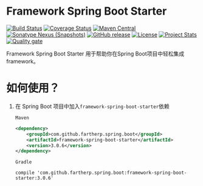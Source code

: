 # Framework Spring Boot Starter
[![Build Status](https://travis-ci.org/fartherp/framework-spring-boot.svg?branch=master)](https://travis-ci.org/fartherp/framework-spring-boot)
[![Coverage Status](https://coveralls.io/repos/github/fartherp/framework-spring-boot/badge.svg?branch=master)](https://coveralls.io/github/fartherp/framework-spring-boot?branch=master)
[![Maven Central](https://maven-badges.herokuapp.com/maven-central/com.github.fartherp.spring.boot/framework-spring-boot-starter/badge.svg)](https://maven-badges.herokuapp.com/maven-central/com.github.fartherp.spring.boot/framework-spring-boot-starter/)
[![Sonatype Nexus (Snapshots)](https://img.shields.io/nexus/s/https/oss.sonatype.org/com.github.fartherp.spring.boot/framework-spring-boot-starter.svg)](https://oss.sonatype.org/content/repositories/snapshots/com/github/fartherp/spring/boot/framework-spring-boot-starter/)
[![GitHub release](https://img.shields.io/github/release/fartherp/framework-spring-boot.svg)](https://github.com/fartherp/framework-spring-boot/releases)
[![License](https://img.shields.io/badge/license-Apache%202-4EB1BA.svg)](https://www.apache.org/licenses/LICENSE-2.0.html)
[![Project Stats](https://www.openhub.net/p/framework-spring-boot/widgets/project_thin_badge.gif)](https://www.openhub.net/p/framework-spring-boot)  
[![Quality gate](https://sonarcloud.io/api/project_badges/quality_gate?project=fartherp_framework-spring-boot)](https://sonarcloud.io/dashboard?id=fartherp_framework-spring-boot)

Framework Spring Boot Starter 用于帮助你在Spring Boot项目中轻松集成framework。


# 如何使用？
1. 在 Spring Boot 项目中加入```framework-spring-boot-starter```依赖

    ```Maven```
    ``` xml
    <dependency>
        <groupId>com.github.fartherp.spring.boot</groupId>
        <artifactId>framework-spring-boot-starter</artifactId>
        <version>3.0.6</version>
    </dependency>
    ```
    ```Gradle```
    ```
    compile 'com.github.fartherp.spring.boot:framework-spring-boot-starter:3.0.6'
    ```